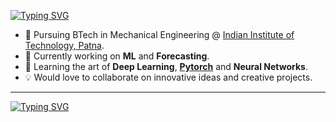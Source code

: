 [![Typing SVG](https://readme-typing-svg.demolab.com?font=Concert+One&size=24&duration=2000&pause=500&color=DA1717&multiline=true&width=435&height=100&lines=Ansh+Saxena;Engineering+Student+%7C+Tech+Enthusiast;Python+Development+%7C+ML%2FDL+%7C+Robotics)](https://git.io/typing-svg)

* 📖 Pursuing BTech in Mechanical Engineering @ [Indian Institute of Technology, Patna](https://www.iitp.ac.in/).
* 🔭 Currently working on **ML** and **Forecasting**.
* 🌱 Learning the art of **Deep Learning**, **[Pytorch](https://pytorch.org/)** and **Neural Networks**.
* 💡 Would love to collaborate on innovative ideas and creative projects.

<!--
**Nesasio/Nesasio** is a ✨ _special_ ✨ repository because its `README.md` (this file) appears on your GitHub profile.

Here are some ideas to get you started:

- 🔭 I’m currently working on ...
- 🌱 I’m currently learning ...
- 👯 I’m looking to collaborate on ...
- 🤔 I’m looking for help with ...
- 💬 Ask me about ...
- 📫 How to reach me: ...
- 😄 Pronouns: ...
- ⚡ Fun fact: ...
-->

---

[![Typing SVG](https://readme-typing-svg.demolab.com?font=Hammersmith+One&size=16&pause=1000&color=3DBEF7&center=true&width=600&lines=Wir+werden+gegen+unser+schicksal+ank%C3%A4mpfen)](https://git.io/typing-svg)

